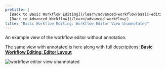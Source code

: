 ```yaml
---
pretitle: |
  [Back to Basic Workflow Editing](/learn/advanced-workflow/basic-editing/)  
  [Back to Advanced Workflow](/learn/advanced-workflow/)
title: "Basic Workflow Editing: Workflow Editor View Unannotated"
---
```


<slot name="/learn/linkbox" />

An example view of the workflow editor without annotation.

The same view with annotated is here along with full descriptions: **[Basic Workflow Editing: Editor Layout](/learn/advanced-workflow/basic-editing/#editor-layout)**

![workflow editor view unannotated](/images/learn/workflow_editor_overview_plain.png)
